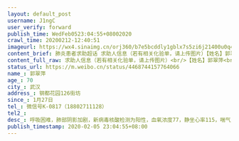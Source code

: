 ```yaml
---
layout: default_post
username: J1ngC
user_verify: forward
publish_time: WedFeb0523:04:55+08002020
crawl_time: 20200212-12:40:51
imageurl: https://wx4.sinaimg.cn/orj360/b7e5bcddly1gblx7s5zi6j21400u0q4w.jpg,https://wx4.sinaimg.cn/orj360/b7e5bcddly1gblx7std86j20u0143myy.jpg,https://wx4.sinaimg.cn/orj360/b7e5bcddly1gblx9fql9qj20u0140tcl.jpg
content_brief: 肺炎患者求助超话 求助人信息（若有相关化验单，请上传图片）【姓名】郭翠萍【年龄】70【所在城市】武汉【所在小区、社区】钢都花园126街坊【患病时间】1月27日【联系方式】微信号K-0817（18802711128）【其他紧急联系人】【病情描述】呼吸困难，肺部阴影加剧，新病毒核酸检测为阳性，血氧 ...全文
content_full_raw: 求助人信息（若有相关化验单，请上传图片）<br/>【姓名】郭翠萍<br/>【年龄】70<br/>【所在城市】武汉<br/>【所在小区、社区】钢都花园126街坊<br/>【患病时间】1月27日<br/>【联系方式】微信号K-0817（18802711128）<br/>【其他紧急联系人】<br/>【病情描述】呼吸困难，肺部阴影加剧，新病毒核酸检测为阳性，血氧浓度77，静坐心率115，喘气，咳嗽，浑身无力，没有食欲吃不进任何食物。没有医院收治，社区也只能开一张单据没有别的措施。
status_url: https://m.weibo.cn/status/4468744157764066
name_: 郭翠萍
age_: 70
city_: 武汉
address_: 钢都花园126街坊
since_: 1月27日
tel_: 微信号K-0817（18802711128）
tel2_: 
desc_: 呼吸困难，肺部阴影加剧，新病毒核酸检测为阳性，血氧浓度77，静坐心率115，喘气，咳嗽，浑身无力，没有食欲吃不进任何食物。没有医院收治，社区也只能开一张单据没有别的措施。
publish_timestamp: 2020-02-05 23:04:55+08:00
---
```

